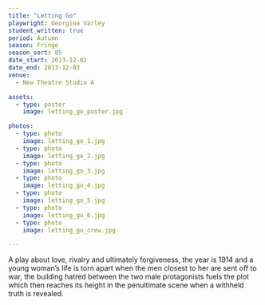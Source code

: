 ```yaml
---
title: "Letting Go"
playwright: Georgina Varley
student_written: true
period: Autumn
season: Fringe
season_sort: 85
date_start: 2013-12-02
date_end: 2013-12-03
venue:
  - New Theatre Studio A

assets:
  - type: poster
    image: letting_go_poster.jpg

photos:
  - type: photo
    image: letting_go_1.jpg
  - type: photo
    image: letting_go_2.jpg
  - type: photo
    image: letting_go_3.jpg
  - type: photo
    image: letting_go_4.jpg
  - type: photo
    image: letting_go_5.jpg
  - type: photo
    image: letting_go_6.jpg
  - type: photo
    image: letting_go_crew.jpg

---
```

A play about love, rivalry and ultimately forgiveness, the year is 1914 and a young woman’s life is torn apart when the men closest to her are sent off to war, the building hatred between the two male protagonists fuels the plot which then reaches its height in the penultimate scene when a withheld truth is revealed.
